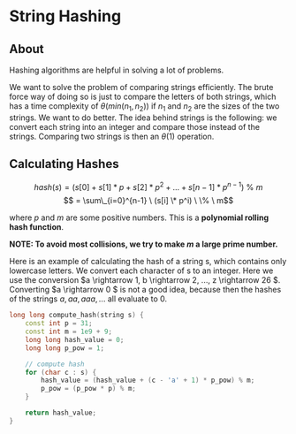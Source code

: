 # String Hashing

## About

Hashing algorithms are helpful in solving a lot of problems.

We want to solve the problem of comparing strings efficiently. The brute force way of doing so is just to compare the letters of both strings, which has a time complexity of $\theta(min(n_1,n_2))$ if $n_1$ and $n_2$ are the sizes of the two strings. We want to do better. The idea behind strings is the following: we convert each string into an integer and compare those instead of the strings. Comparing two strings is then an $\theta(1)$ operation.

## Calculating Hashes

$$hash(s) = (s[0] + s[1] * p + s[2] * p^2 + ... + s[n - 1] * p^{n - 1}) \ \% \ m$$
$$ = \sum\_{i=0}^{n-1} \ (s[i] \* p^i) \ \% \ m$$

where $p$ and $m$ are some positive numbers. This is a **polynomial rolling hash function**.

**NOTE: To avoid most collisions, we try to make $m$ a large prime number.**

Here is an example of calculating the hash of a string s, which contains only lowercase letters. We convert each character of s to an integer. Here we use the conversion $a \rightarrow 1, b \rightarrow 2, ..., z \rightarrow 26
$. Converting $a \rightarrow 0
$ is not a good idea, because then the hashes of the strings $a, aa, aaa, ...$ all evaluate to $0$.

```cpp
long long compute_hash(string s) {
    const int p = 31;
    const int m = 1e9 + 9;
    long long hash_value = 0;
    long long p_pow = 1;

    // compute hash
    for (char c : s) {
        hash_value = (hash_value + (c - 'a' + 1) * p_pow) % m;
        p_pow = (p_pow * p) % m;
    }

    return hash_value;
}
```
